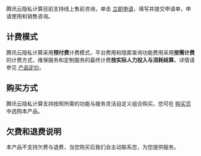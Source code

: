 腾讯云隐私计算目前支持线上售前咨询，单击 [立即申请](https://cloud.tencent.com/apply/p/722jhg7hze)，填写并提交申请单，申请使用和销售咨询。

## 计费模式
腾讯云隐私计算采用**预付费**计费模式，平台费用和隐匿查询功能费用采用**按需计费**的计费方式，维保服务和定制服务的最终计费**按实际人力投入与消耗结算**。详情请参见 [产品定价]()。

## 购买方式
腾讯云隐私计算支持按照所需的功能与服务灵活自定义组合购买。您可在 [购买页](https://buy.cloud.tencent.com/tcspc) 中选购本产品。

## 欠费和退费说明
本产品不支持欠费与退费，当您购买后我们会主动联系您，为您提供服务。
